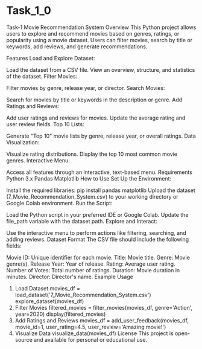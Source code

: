 # Task_1_0

Task-1
Movie Recommendation System
Overview
This Python project allows users to explore and recommend movies based on genres, ratings, or popularity using a movie dataset. Users can filter movies, search by title or keywords, add reviews, and generate recommendations.

Features
Load and Explore Dataset:

Load the dataset from a CSV file.
View an overview, structure, and statistics of the dataset.
Filter Movies:

Filter movies by genre, release year, or director.
Search Movies:

Search for movies by title or keywords in the description or genre.
Add Ratings and Reviews:

Add user ratings and reviews for movies.
Update the average rating and user review fields.
Top 10 Lists:

Generate "Top 10" movie lists by genre, release year, or overall ratings.
Data Visualization:

Visualize rating distributions.
Display the top 10 most common movie genres.
Interactive Menu:

Access all features through an interactive, text-based menu.
Requirements
Python 3.x
Pandas
Matplotlib
How to Use
Set Up the Environment:

Install the required libraries:
pip install pandas matplotlib
Upload the dataset (7_Movie_Recommendation_System.csv) to your working directory or Google Colab environment.
Run the Script:

Load the Python script in your preferred IDE or Google Colab.
Update the file_path variable with the dataset path.
Explore and Interact:

Use the interactive menu to perform actions like filtering, searching, and adding reviews.
Dataset Format
The CSV file should include the following fields:

Movie ID: Unique identifier for each movie.
Title: Movie title.
Genre: Movie genre(s).
Release Year: Year of release.
Rating: Average user rating.
Number of Votes: Total number of ratings.
Duration: Movie duration in minutes.
Director: Director's name.
Example Usage
1. Load Dataset
movies_df = load_dataset('7_Movie_Recommendation_System.csv')
explore_dataset(movies_df)
2. Filter Movies
filtered_movies = filter_movies(movies_df, genre='Action', year=2020)
display(filtered_movies)
3. Add Ratings and Reviews
movies_df = add_user_feedback(movies_df, movie_id=1, user_rating=4.5, user_review='Amazing movie!')
4. Visualize Data
visualize_data(movies_df)
License
This project is open-source and available for personal or educational use.